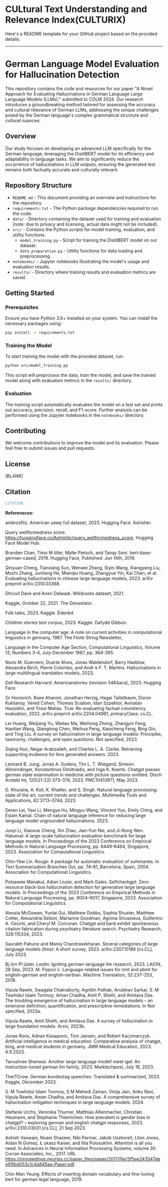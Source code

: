 # CULtural Text Understanding and Relevance Index(CULTURIX)
Here's a README template for your GitHub project based on the provided details:

---

# German Language Model Evaluation for Hallucination Detection

This repository contains the code and resources for our paper "A Novel Approach for Evaluating Hallucinations in German Language Large Language Models (LLMs)," submitted to COLM 2024. Our research introduces a groundbreaking method tailored for assessing the accuracy and cultural relevance of German LLMs, addressing the unique challenges posed by the German language's complex grammatical structure and cultural nuances.

## Overview

Our study focuses on developing an advanced LLM specifically for the German language, leveraging the DistilBERT model for its efficiency and adaptability in language tasks. We aim to significantly reduce the occurrence of hallucinations in LLM outputs, ensuring the generated text remains both factually accurate and culturally relevant.

## Repository Structure

- `README.md` - This document providing an overview and instructions for the repository.
- `requirements.txt` - The Python package dependencies required to run the code.
- `data/` - Directory containing the dataset used for training and evaluation (note: due to privacy and licensing, actual data might not be included).
- `src/` - Contains the Python scripts for model training, evaluation, and utility functions.
  - `model_training.py` - Script for training the DistilBERT model on our dataset.
  - `data_preparation.py` - Utility functions for data loading and preprocessing.
- `notebooks/` - Jupyter notebooks illustrating the model's usage and evaluation results.
- `results/` - Directory where training results and evaluation metrics are saved.

## Getting Started

### Prerequisites

Ensure you have Python 3.6+ installed on your system. You can install the necessary packages using:

```bash
pip install -r requirements.txt
```

### Training the Model

To start training the model with the provided dataset, run:

```bash
python src/model_training.py
```

This script will preprocess the data, train the model, and save the trained model along with evaluation metrics in the `results/` directory.

### Evaluation

The training script automatically evaluates the model on a test set and prints out accuracy, precision, recall, and F1-score. Further analysis can be performed using the Jupyter notebooks in the `notebooks/` directory.

## Contributing

We welcome contributions to improve the model and its evaluation. Please feel free to submit issues and pull requests.

## License
(BLANK)

## Citation

```bibtex
CITATION
```


**Refereneces:** 

ambrosfitz. American yawp full dataset, 2023. Hugging Face. Ashishkr. 

Query wellformedness score. https://huggingface.co/Ashishkr/query_wellformedness_score. Hugging Face Model Hub.

Branden Chan, Timo M  ̈oller, Malte Pietsch, and Tanay Soni. bert-base-german-cased, 2019. Hugging Face, Published: Jun 14th, 2019.

Qinyuan Cheng, Tianxiang Sun, Wenwei Zhang, Siyin Wang, Xiangyang Liu, Mozhi Zhang, Junliang He, Mianqiu Huang, Zhangyue Yin, Kai Chen, et al. Evaluating hallucinations in chinese large language models, 2023. arXiv preprint arXiv:2310.03368.

Dhruvil Dave and Aneri Dalwadi. Wikibooks dataset, 2021. 

Kaggle, October 22, 2021. The Devastator. 

Folk tales, 2023. Kaggle. Edenbd. 

Children stories text corpus, 2023. Kaggle. Dafydd Gibbon. 

Language in the computer age: A note on current activities in computational linguistics in germany, 1987. The Finite String Newsletter, 

Language in the Computer Age Section, Computational Linguistics, Volume 13, Numbers 3-4, July-December 1987, pp. 364-365.

Nuno M. Guerreiro, Duarte Alves, Jonas Waldendorf, Barry Haddow, Alexandra Birch, Pierre Colombo, and Andr  ́e F. T. Martins. Hallucinations in large multilingual translation models, 2023.

Dell Research Harvard. Americanstories (revision 3484aca), 2023. Hugging Face.

Or Honovich, Roee Aharoni, Jonathan Herzig, Hagai Taitelbaum, Doron Kukliansy, Vered Cohen, Thomas Scialom, Idan Szpektor, Avinatan Hassidim, and Yossi Matias. True: Re-evaluating factual consistency evaluation, 2022. arXiv preprint arXiv:2204.04991, primaryClass: cs.CL.

Lei Huang, Weijiang Yu, Weitao Ma, Weihong Zhong, Zhangyin Feng, Haotian Wang, Qianglong Chen, Weihua Peng, Xiaocheng Feng, Bing Qin, and Ting Liu. A survey on hallucination in large language models: Principles, taxonomy, challenges, and open questions. Not specified, 2023.

Siqing Huo, Negar Arabzadeh, and Charles L. A. Clarke. Retrieving supporting evidence for llms generated answers. 2023.

Leonard B. Jung, Jonas A. Gudera, Tim L. T. Wiegand, Simeon Allmendinger, Konstantinos Dimitriadis, and Inga K. Koerte. Chatgpt passes german state examination in medicine with picture questions omitted. Dtsch Arztebl Int, 120(21-22):373–374, 2023. PMC10413971, May 2023.

D. Khurana, A. Koli, K. Khatter, and S. Singh. Natural language processing: state of the art, current trends and challenges. Multimedia Tools and Applications, 82:3713–3744, 2023.

Deren Lei, Yaxi Li, Mengya Hu, Mingyu Wang, Vincent Yun, Emily Ching, and Eslam Kamal. Chain of natural language inference for reducing large language model ungrounded hallucinations. 2023.

Junyi Li, Xiaoxue Cheng, Xin Zhao, Jian-Yun Nie, and Ji-Rong Wen. Halueval: A large-scale hallucination evaluation benchmark for large language models. In Proceedings of the 2023 Conference on Empirical Methods in Natural Language Processing, pp. 6449–6464, Singapore, 2023. Association for Computational Linguistics.

Chin-Yew Lin. Rouge: A package for automatic evaluation of summaries. In Text Summarization Branches Out, pp. 74–81, Barcelona, Spain, 2004. Association for Computational Linguistics.

Potsawee Manakul, Adian Liusie, and Mark Gales. Selfcheckgpt: Zero-resource black-box hallucination detection for generative large language models. In Proceedings of the 2023 Conference on Empirical Methods in Natural Language Processing, pp. 9004–9017, Singapore, 2023. Association for Computational Linguistics.

Alessia McGowan, Yunlai Gui, Matthew Dobbs, Sophia Shuster, Matthew Cotter, Alexandria Selloni, Marianne Goodman, Agrima Srivastava, Guillermo A. Cecchi, and Cheryl M. Corcoran. Chatgpt and bard exhibit spontaneous citation fabrication during psychiatry literature search. Psychiatry Research, 326:115334, 2023.

Saurabh Pahune and Manoj Chandrasekharan. Several categories of large language models (llms): A short survey, 2023. arXiv:2307.10188 [cs.CL], July 2023.

Bj  ̈orn Pl  ̈uster. Leolm: Igniting german-language llm research, 2023. LAION, 28 Sep, 2023. M. Popovi  ́c. Language-related issues for nmt and pbmt for english–german and english–serbian. Machine Translation, 32:237–253, 2018.

Vipula Rawte, Swagata Chakraborty, Agnibh Pathak, Anubhav Sarkar, S. M Towhidul Islam Tonmoy, Aman Chadha, Amit P. Sheth, and Amitava Das. The troubling emergence of hallucination in large language models – an extensive definition, quantification, and prescriptive remediations. In Not specified, 2023a.

Vipula Rawte, Amit Sheth, and Amitava Das. A survey of hallucination in large foundation models. Arxiv, 2023b.

Jonas Roos, Adnan Kasapovic, Tom Jansen, and Robert Kaczmarczyk. Artificial intelligence in medical education: Comparative analysis of chatgpt, bing, and medical students in germany. JMIR Medical Education, 2023. 4.9.2023.

Tanushree Shenwai. Another large language model! meet igel: An instruction-tuned german llm family, 2023. Marktechpost, July 18, 2023.

TheITCrow. German bundestag speeches: Translated & summarized, 2023. Kaggle, December 2023.

S. M Towhidul Islam Tonmoy, S M Mehedi Zaman, Vinija Jain, Anku Rani, Vipula Rawte, Aman Chadha, and Amitava Das. A comprehensive survey of hallucination mitigation techniques in large language models. 2024.

Stefanie Urchs, Veronika Thurner, Matthias Aßenmacher, Christian Heumann, and Stephanie Thiemichen. How prevalent is gender bias in chatgpt? – exploring german and english chatgpt responses, 2023. arXiv:2310.03031 [cs.CL], 21 Sep 2023.

Ashish Vaswani, Noam Shazeer, Niki Parmar, Jakob Uszkoreit, Llion Jones, Aidan N Gomez, Ł ukasz Kaiser, and Illia Polosukhin. Attention is all you need. In Advances in Neural Information Processing Systems, volume 30. Curran Associates, Inc., 2017. URL https://proceedings.neurips.cc/paper_files/paper/2017/file/3f5ee243547dee91fbd053c1c4a845aa-Paper.pdf.

Chin Man Yeung. Effects of inserting domain vocabulary and fine-tuning bert for german legal language, 2019.
